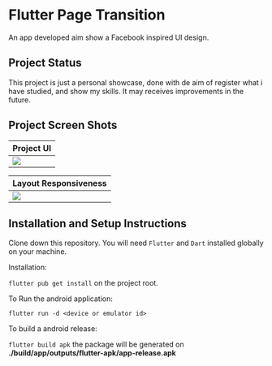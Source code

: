 # Flutter Page Transition

An app developed aim show a Facebook inspired UI design.

## Project Status

This project is just a personal showcase, done with de aim of register what i have studied, and show my skills. It may receives improvements in the future.

## Project Screen Shots

| Project UI          |
| ------------------- |
| ![](assets/app.gif) |

| Layout Responsiveness          |
| ------------------------------ |
| ![](assets/responsiveness.gif) |

## Installation and Setup Instructions

Clone down this repository. You will need `Flutter` and `Dart` installed globally on your machine.

Installation:

`flutter pub get install` on the project root.

To Run the android application:

`flutter run -d <device or emulator id>`

To build a android release:

`flutter build apk` the package will be generated on **./build/app/outputs/flutter-apk/app-release.apk**
